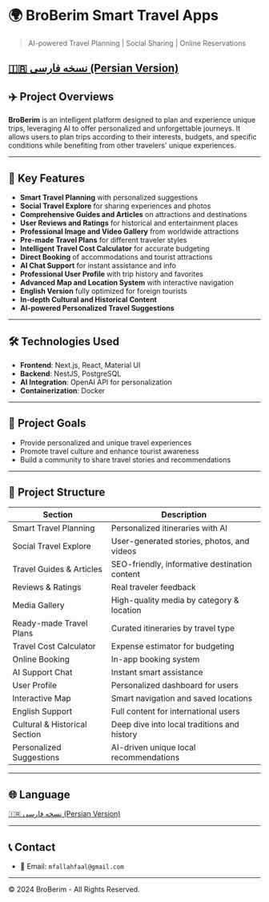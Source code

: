 # 🌍 BroBerim Smart Travel Apps

> AI-powered Travel Planning | Social Sharing | Online Reservations

## [🇮🇷 نسخه فارسی (Persian Version)](./README.md)

## ✈️ Project Overviews

**BroBerim** is an intelligent platform designed to plan and experience unique trips, leveraging AI to offer personalized and unforgettable journeys. It allows users to plan trips according to their interests, budgets, and specific conditions while benefiting from other travelers' unique experiences.

---

## 🚀 Key Features

- **Smart Travel Planning** with personalized suggestions
- **Social Travel Explore** for sharing experiences and photos
- **Comprehensive Guides and Articles** on attractions and destinations
- **User Reviews and Ratings** for historical and entertainment places
- **Professional Image and Video Gallery** from worldwide attractions
- **Pre-made Travel Plans** for different traveler styles
- **Intelligent Travel Cost Calculator** for accurate budgeting
- **Direct Booking** of accommodations and tourist attractions
- **AI Chat Support** for instant assistance and info
- **Professional User Profile** with trip history and favorites
- **Advanced Map and Location System** with interactive navigation
- **English Version** fully optimized for foreign tourists
- **In-depth Cultural and Historical Content**
- **AI-powered Personalized Travel Suggestions**

---

## 🛠 Technologies Used

- **Frontend**: Next.js, React, Material UI
- **Backend**: NestJS, PostgreSQL
- **AI Integration**: OpenAI API for personalization
- **Containerization**: Docker

---

## 🎯 Project Goals

- Provide personalized and unique travel experiences
- Promote travel culture and enhance tourist awareness
- Build a community to share travel stories and recommendations

---

## 📁 Project Structure

| Section                       | Description                                   |
| ----------------------------- | --------------------------------------------- |
| Smart Travel Planning         | Personalized itineraries with AI              |
| Social Travel Explore         | User-generated stories, photos, and videos    |
| Travel Guides & Articles      | SEO-friendly, informative destination content |
| Reviews & Ratings             | Real traveler feedback                        |
| Media Gallery                 | High-quality media by category & location     |
| Ready-made Travel Plans       | Curated itineraries by travel type            |
| Travel Cost Calculator        | Expense estimator for budgeting               |
| Online Booking                | In-app booking system                         |
| AI Support Chat               | Instant smart assistance                      |
| User Profile                  | Personalized dashboard for users              |
| Interactive Map               | Smart navigation and saved locations          |
| English Support               | Full content for international users          |
| Cultural & Historical Section | Deep dive into local traditions and history   |
| Personalized Suggestions      | AI-driven unique local recommendations        |

---

## 🌐 Language

[🇮🇷 نسخه فارسی (Persian Version)](./README.md)

---

## 📞 Contact

- 📧 Email: `mfallahfaal@gmail.com`

---

© 2024 BroBerim - All Rights Reserved.
